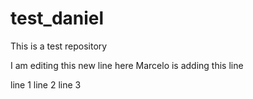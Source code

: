 # test_daniel
This is a test repository

I am editing this new line here 
Marcelo is adding this line

line 1
line 2
line 3


